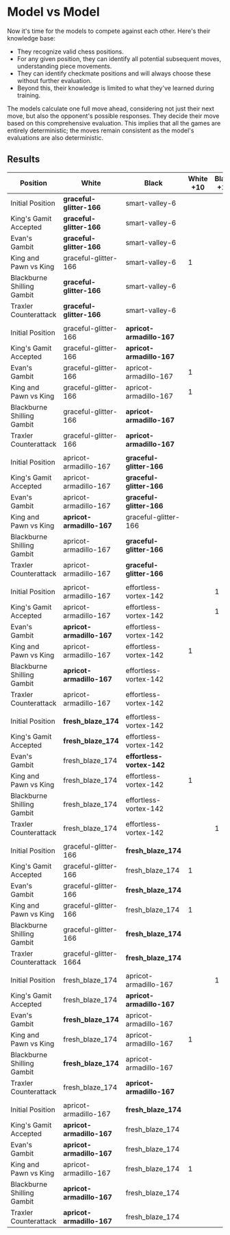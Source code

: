 # Model vs Model

Now it's time for the models to compete against each other. Here's their knowledge base:

* They recognize valid chess positions.
* For any given position, they can identify all potential subsequent moves, understanding piece movements.
* They can identify checkmate positions and will always choose these without further evaluation.
* Beyond this, their knowledge is limited to what they've learned during training.

The models calculate one full move ahead, considering not just their next move, but also the opponent's possible
responses. They decide their move based on this comprehensive evaluation.
This implies that all the games are entirely deterministic; the moves remain consistent as the model's evaluations are
also deterministic.

## Results

| Position                   | White                     | Black                     | White +10 | Black +10 | White wins | Black Wins | Draw |
|----------------------------|---------------------------|---------------------------|-----------|-----------|------------|------------|------|
| Initial Position           | **graceful-glitter-166**  | smart-valley-6            |           |           | 1          |            |      |
| King's Gamit Accepted      | **graceful-glitter-166**  | smart-valley-6            |           |           | 1          |            |      |
| Evan's Gambit              | **graceful-glitter-166**  | smart-valley-6            |           |           | 1          |            |      |
| King and Pawn vs King      | graceful-glitter-166      | smart-valley-6            | 1         |           |            |            | 1    |
| Blackburne Shilling Gambit | **graceful-glitter-166**  | smart-valley-6            |           |           | 1          |            |      |
| Traxler Counterattack      | **graceful-glitter-166**  | smart-valley-6            |           |           | 1          |            |      |
|                            |                           |                           |           |           |            |            |      |
| Initial Position           | graceful-glitter-166      | **apricot-armadillo-167** |           |           |            | 1          |      |
| King's Gamit Accepted      | graceful-glitter-166      | **apricot-armadillo-167** |           |           |            | 1          |      |
| Evan's Gambit              | graceful-glitter-166      | apricot-armadillo-167     | 1         |           |            |            | 1    |
| King and Pawn vs King      | graceful-glitter-166      | apricot-armadillo-167     | 1         |           |            |            | 1    |
| Blackburne Shilling Gambit | graceful-glitter-166      | **apricot-armadillo-167** |           |           |            | 1          |      |
| Traxler Counterattack      | graceful-glitter-166      | **apricot-armadillo-167** |           |           |            | 1          |      |
|                            |                           |                           |           |           |            |            |      |
| Initial Position           | apricot-armadillo-167     | **graceful-glitter-166**  |           |           |            | 1          |      |
| King's Gamit Accepted      | apricot-armadillo-167     | **graceful-glitter-166**  |           |           |            | 1          |      |
| Evan's Gambit              | apricot-armadillo-167     | **graceful-glitter-166**  |           |           |            | 1          |      |
| King and Pawn vs King      | **apricot-armadillo-167** | graceful-glitter-166      |           |           | 1          |            |      |
| Blackburne Shilling Gambit | apricot-armadillo-167     | **graceful-glitter-166**  |           |           |            | 1          |      |
| Traxler Counterattack      | apricot-armadillo-167     | **graceful-glitter-166**  |           |           |            | 1          |      |
|                            |                           |                           |           |           |            |            |      |
| Initial Position           | apricot-armadillo-167     | effortless-vortex-142     |           | 1         |            |            | 1    |
| King's Gamit Accepted      | apricot-armadillo-167     | effortless-vortex-142     |           | 1         |            |            | 1    |
| Evan's Gambit              | **apricot-armadillo-167** | effortless-vortex-142     |           |           | 1          |            |      |
| King and Pawn vs King      | apricot-armadillo-167     | effortless-vortex-142     | 1         |           |            |            | 1    |
| Blackburne Shilling Gambit | **apricot-armadillo-167** | effortless-vortex-142     |           |           | 1          |            |      |
| Traxler Counterattack      | apricot-armadillo-167     | effortless-vortex-142     |           |           |            |            | 1    |
|                            |                           |                           |           |           |            |            |      |
| Initial Position           | **fresh_blaze_174**       | effortless-vortex-142     |           |           | 1          |            |      |
| King's Gamit Accepted      | **fresh_blaze_174**       | effortless-vortex-142     |           |           | 1          |            |      |
| Evan's Gambit              | fresh_blaze_174           | **effortless-vortex-142** |           |           |            | 1          |      |
| King and Pawn vs King      | fresh_blaze_174           | effortless-vortex-142     | 1         |           |            |            | 1    |
| Blackburne Shilling Gambit | fresh_blaze_174           | effortless-vortex-142     |           |           |            |            | 1    |
| Traxler Counterattack      | fresh_blaze_174           | effortless-vortex-142     |           | 1         |            |            | 1    |
|                            |                           |                           |           |           |            |            |      |
| Initial Position           | graceful-glitter-166      | **fresh_blaze_174**       |           |           |            | 1          |      |
| King's Gamit Accepted      | graceful-glitter-166      | fresh_blaze_174           | 1         |           |            |            | 1    |
| Evan's Gambit              | graceful-glitter-166      | **fresh_blaze_174**       |           |           |            | 1          |      |
| King and Pawn vs King      | graceful-glitter-166      | fresh_blaze_174           | 1         |           |            |            | 1    |
| Blackburne Shilling Gambit | graceful-glitter-166      | **fresh_blaze_174**       |           |           |            | 1          |      |
| Traxler Counterattack      | graceful-glitter-1664     | **fresh_blaze_174**       |           |           |            | 1          |      |
|                            |                           |                           |           |           |            |            |      |
| Initial Position           | fresh_blaze_174           | apricot-armadillo-167     |           | 1         |            |            | 1    |
| King's Gamit Accepted      | fresh_blaze_174           | **apricot-armadillo-167** |           |           |            | 1          |      |
| Evan's Gambit              | **fresh_blaze_174**       | apricot-armadillo-167     |           |           | 1          |            |      |
| King and Pawn vs King      | fresh_blaze_174           | apricot-armadillo-167     | 1         |           |            |            | 1    |
| Blackburne Shilling Gambit | **fresh_blaze_174**       | apricot-armadillo-167     |           |           | 1          |            |      |
| Traxler Counterattack      | fresh_blaze_174           | **apricot-armadillo-167** |           |           |            | 1          |      |
|                            |                           |                           |           |           |            |            |      |
| Initial Position           | apricot-armadillo-167     | **fresh_blaze_174**       |           |           |            | 1          |      |
| King's Gamit Accepted      | **apricot-armadillo-167** | fresh_blaze_174           |           |           | 1          |            |      |
| Evan's Gambit              | **apricot-armadillo-167** | fresh_blaze_174           |           |           | 1          |            |      |
| King and Pawn vs King      | apricot-armadillo-167     | fresh_blaze_174           | 1         |           |            |            | 1    |
| Blackburne Shilling Gambit | **apricot-armadillo-167** | fresh_blaze_174           |           |           | 1          |            |      |
| Traxler Counterattack      | **apricot-armadillo-167** | fresh_blaze_174           |           |           | 1          |            |      |

